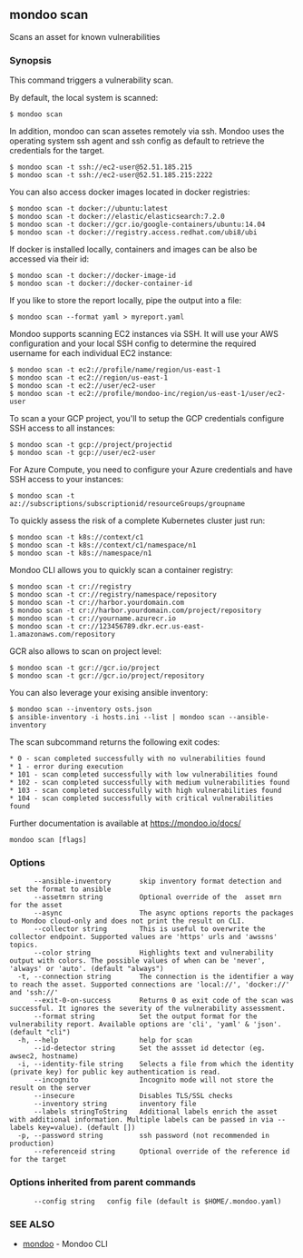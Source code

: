 ## mondoo scan

Scans an asset for known vulnerabilities

### Synopsis


This command triggers a vulnerability scan.

By default, the local system is scanned:

    $ mondoo scan

In addition, mondoo can scan assetes remotely via ssh. Mondoo uses the operating system 
ssh agent and ssh config as default to retrieve the credentials for the target.

    $ mondoo scan -t ssh://ec2-user@52.51.185.215
    $ mondoo scan -t ssh://ec2-user@52.51.185.215:2222

You can also access docker images located in docker registries:

    $ mondoo scan -t docker://ubuntu:latest
    $ mondoo scan -t docker://elastic/elasticsearch:7.2.0
    $ mondoo scan -t docker://gcr.io/google-containers/ubuntu:14.04
    $ mondoo scan -t docker://registry.access.redhat.com/ubi8/ubi

If docker is installed locally, containers and images can be also
be accessed via their id:

    $ mondoo scan -t docker://docker-image-id
    $ mondoo scan -t docker://docker-container-id

If you like to store the report locally, pipe the output into a file:

	$ mondoo scan --format yaml > myreport.yaml
	
Mondoo supports scanning EC2 instances via SSH. It will use your AWS configuration and your 
local SSH config to determine the required username for each individual EC2 instance:

	$ mondoo scan -t ec2://profile/name/region/us-east-1
	$ mondoo scan -t ec2://region/us-east-1
	$ mondoo scan -t ec2://user/ec2-user
	$ mondoo scan -t ec2://profile/mondoo-inc/region/us-east-1/user/ec2-user

To scan a your GCP project, you'll to setup the GCP credentials configure SSH access to all
instances:

	$ mondoo scan -t gcp://project/projectid
    $ mondoo scan -t gcp://user/ec2-user

For Azure Compute, you need to configure your Azure credentials and have SSH access to your 
instances:

	$ mondoo scan -t az://subscriptions/subscriptionid/resourceGroups/groupname

To quickly assess the risk of a complete Kubernetes cluster just run:

	$ mondoo scan -t k8s://context/c1
	$ mondoo scan -t k8s://context/c1/namespace/n1
	$ mondoo scan -t k8s://namespace/n1

Mondoo CLI allows you to quickly scan a container registry:

	$ mondoo scan -t cr://registry
	$ mondoo scan -t cr://registry/namespace/repository
	$ mondoo scan -t cr://harbor.yourdomain.com
	$ mondoo scan -t cr://harbor.yourdomain.com/project/repository
	$ mondoo scan -t cr://yourname.azurecr.io
	$ mondoo scan -t cr://123456789.dkr.ecr.us-east-1.amazonaws.com/repository

GCR also allows to scan on project level:

	$ mondoo scan -t gcr://gcr.io/project
	$ mondoo scan -t gcr://gcr.io/project/repository

You can also leverage your exising ansible inventory:

	$ mondoo scan --inventory osts.json
	$ ansible-inventory -i hosts.ini --list | mondoo scan --ansible-inventory
		
The scan subcommand returns the following exit codes:

    * 0 - scan completed successfully with no vulnerabilities found
    * 1 - error during execution
    * 101 - scan completed successfully with low vulnerabilities found
    * 102 - scan completed successfully with medium vulnerabilities found
    * 103 - scan completed successfully with high vulnerabilities found
    * 104 - scan completed successfully with critical vulnerabilities found

Further documentation is available at https://mondoo.io/docs/
	

```
mondoo scan [flags]
```

### Options

```
      --ansible-inventory       skip inventory format detection and set the format to ansible
      --assetmrn string         Optional override of the  asset mrn for the asset
      --async                   The async options reports the packages to Mondoo cloud-only and does not print the result on CLI. 
      --collector string        This is useful to overwrite the collector endpoint. Supported values are 'https' urls and 'awssns' topics.
      --color string            Highlights text and vulnerability output with colors. The possible values of when can be 'never', 'always' or 'auto'. (default "always")
  -t, --connection string       The connection is the identifier a way to reach the asset. Supported connections are 'local://', 'docker://' and 'ssh://'
      --exit-0-on-success       Returns 0 as exit code of the scan was successful. It ignores the severity of the vulnerability assessment.
      --format string           Set the output format for the vulnerability report. Available options are 'cli', 'yaml' & 'json'. (default "cli")
  -h, --help                    help for scan
      --id-detector string      Set the assset id detector (eg. awsec2, hostname)
  -i, --identity-file string    Selects a file from which the identity (private key) for public key authentication is read.
      --incognito               Incognito mode will not store the result on the server
      --insecure                Disables TLS/SSL checks
      --inventory string        inventory file
      --labels stringToString   Additional labels enrich the asset with additional information. Multiple labels can be passed in via --labels key=value). (default [])
  -p, --password string         ssh password (not recommended in production)
      --referenceid string      Optional override of the reference id for the target
```

### Options inherited from parent commands

```
      --config string   config file (default is $HOME/.mondoo.yaml)
```

### SEE ALSO

* [mondoo](mondoo.md)	 - Mondoo CLI

